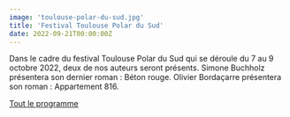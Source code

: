 ```yaml
---
image: 'toulouse-polar-du-sud.jpg'
title: 'Festival Toulouse Polar du Sud'
date: 2022-09-21T00:00:00Z
---
```


<p>
  Dans le cadre du festival Toulouse Polar du Sud qui se déroule du 7 au 9 octobre 2022, deux de nos auteurs seront présents.
  Simone Buchholz présentera son dernier roman : Béton rouge. Olivier Bordaçarre présentera son roman : Appartement 816.<br/>
</p>
<p>
  <a
    href="https://www.toulouse-polars-du-sud.com/"
    rel="noopener noreferrer"
    target="_blank"
  >
    Tout le programme
  </a>
</p>


